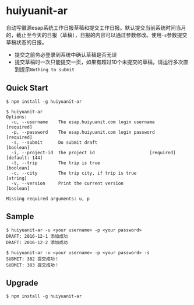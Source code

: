 # huiyuanit-ar

自动写徽源esap系统工作日报草稿和提交工作日报。默认提交当前系统时间当月的，截止至今天的日报（草稿），日报的内容可以通过参数修改。使用`-s`参数提交草稿状态的日报。

- 提交之前务必登录到系统中确认草稿是否无误
- 提交草稿时一次只能提交一页，如果有超过10个未提交的草稿，请运行多次直到提示`Nothing to submit`

## Quick Start

```
$ npm install -g huiyuanit-ar
```
```
$ huiyuanit-ar
Options:
  -u, --username    The esap.huiyuanit.com login username             [required]
  -p, --password    The esap.huiyuanit.com login password             [required]
  -s, --submit      Do submit draft                                    [boolean]
  -i, --project-id  The project id                     [required] [default: 144]
  -t, --trip        The trip is true                                   [boolean]
  -c, --city        The trip city, if trip is true                      [string]
  -v, --version     Print the current version                          [boolean]

Missing required arguments: u, p
```

## Sample

```
$ huiyuanit-ar -u <your username> -p <your password>
DRAFT: 2016-12-1 添加成功
DRAFT: 2016-12-2 添加成功
```
```
$ huiyuanit-ar -u <your username> -p <your password> -s
SUBMIT: 382 提交成功！
SUBMIT: 383 提交成功！
```

## Upgrade

```
$ npm install -g huiyuanit-ar
```
